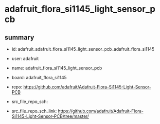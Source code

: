 # adafruit_flora_si1145_light_sensor_pcb
 
## summary 
* id: adafruit_adafruit_flora_si1145_light_sensor_pcb_adafruit_flora_si1145
* user: adafruit
* name: adafruit_flora_si1145_light_sensor_pcb
* board: adafruit_flora_si1145
* repo: https://github.com/adafruit/Adafruit-Flora-Si1145-Light-Sensor-PCB



* src_file_repo_sch: 
* src_file_repo_sch_link: https://github.com/adafruit/Adafruit-Flora-Si1145-Light-Sensor-PCB/tree/master/




